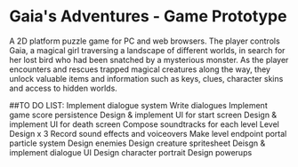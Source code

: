 # Gaia's Adventures - Game Prototype

A 2D platform puzzle game for PC and web browsers. The player controls Gaia, a magical girl traversing a landscape of different worlds, in search for her lost bird who had been snatched by a mysterious monster. As the player encounters and rescues trapped magical creatures along the way, they unlock valuable items and information such as keys, clues, character skins and access to hidden worlds.

##TO DO LIST:
Implement dialogue system
Write dialogues
Implement game score persistence
Design & implement UI for start screen
Design & implement UI for death screen
Compose soundtracks for each level
Level Design x 3
Record sound effects and voiceovers
Make level endpoint portal particle system
Design enemies
Design creature spritesheet
Deisgn & implement dialogue UI
Design character portrait
Design powerups
